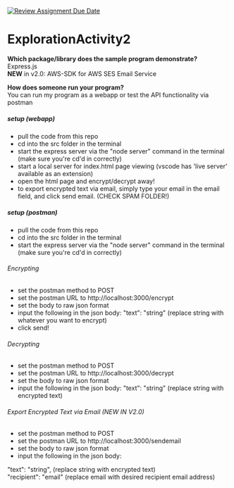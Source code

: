 [![Review Assignment Due Date](https://classroom.github.com/assets/deadline-readme-button-24ddc0f5d75046c5622901739e7c5dd533143b0c8e959d652212380cedb1ea36.svg)](https://classroom.github.com/a/kCrKdl4V)
# ExplorationActivity2


**Which package/library does the sample program demonstrate?**
<br> Express.js <br> **NEW** in v2.0: AWS-SDK for AWS SES Email Service

**How does someone run your program?** <br>
You can run my program as a webapp or test the API functionality via postman
##### setup (webapp)

- pull the code from this repo
- cd into the src folder in the terminal
- start the express server via the "node server" command in the terminal (make sure you're cd'd in correctly)
- start a local server for index.html page viewing (vscode has 'live server' available as an extension)
- open the html page and encrypt/decrypt away!
- to export encrypted text via email, simply type your email in the email field, and click send email. (CHECK SPAM FOLDER!)

##### setup (postman)

- pull the code from this repo
- cd into the src folder in the terminal
- start the express server via the "node server" command in the terminal (make sure you're cd'd in correctly)

###### Encrypting
- set the postman method to POST
- set the postman URL to http://localhost:3000/encrypt
- set the body to raw json format
- input the following in the json body: "text": "string" (replace string with whatever you want to encrypt)
- click send!

###### Decrypting
- set the postman method to POST
- set the postman URL to http://localhost:3000/decrypt
- set the body to raw json format
- input the following in the json body: "text": "string" (replace string with encrypted text)

###### Export Encrypted Text via Email (NEW IN V2.0)
- set the postman method to POST
- set the postman URL to http://localhost:3000/sendemail
- set the body to raw json format
- input the following in the json body:

"text": "string", (replace string with encrypted text)
<br>
"recipient": "email" (replace email with desired recipient email address)


